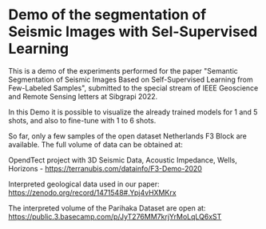 
# Demo of the segmentation of Seismic Images with Sel-Supervised Learning

This is a demo of the experiments performed for the paper "Semantic Segmentation of Seismic Images Based on Self-Supervised Learning from Few-Labeled Samples", submitted to the special stream of IEEE Geoscience and Remote Sensing letters at Sibgrapi 2022.

In this Demo it is possible to visualize the already trained models for 1 and 5 shots, and also to fine-tune with 1 to 6 shots. 

So far, only a few samples of the open dataset Netherlands F3 Block are available. The full volume of data can be obtained at:

OpendTect project with 3D Seismic Data, Acoustic Impedance, Wells, Horizons - https://terranubis.com/datainfo/F3-Demo-2020

Interpreted geological data used in our paper: https://zenodo.org/record/1471548#.Ypj4vHXMKrx 


The interpreted volume of the Parihaka Dataset are open at: https://public.3.basecamp.com/p/JyT276MM7krjYrMoLqLQ6xST
